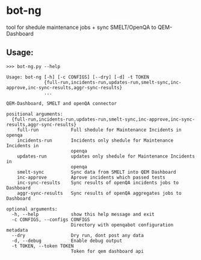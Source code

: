 # bot-ng

tool for shedule maintenance jobs + sync SMELT/OpenQA to QEM-Dashboard

## Usage:

    >>> bot-ng.py --help
    
    Usage: bot-ng [-h] [-c CONFIGS] [--dry] [-d] -t TOKEN 
                  {full-run,incidents-run,updates-run,smelt-sync,inc-approve,inc-sync-results,aggr-sync-results}
                  ...
    
    QEM-Dashboard, SMELT and openQA connector
    
    positional arguments:
      {full-run,incidents-run,updates-run,smelt-sync,inc-approve,inc-sync-results,aggr-sync-results}
        full-run            Full shedule for Maintenance Incidents in openqa
        incidents-run       Incidents only shedule for Maintenance Incidents in
                            openqa
        updates-run         updates only shedule for Maintenance Incidents in
                            openqa
        smelt-sync          Sync data from SMELT into QEM Dashboard
        inc-approve         Aprove incidents which passed tests
        inc-sync-results    Sync results of openQA incidents jobs to Dashboard
        aggr-sync-results   Sync results of openQA aggregates jobs to Dashboard
    
    optional arguments:
      -h, --help            show this help message and exit
      -c CONFIGS, --configs CONFIGS
                            Directory with openqabot configuration metadata
      --dry                 Dry run, dont post any data
      -d, --debug           Enable debug output
      -t TOKEN, --token TOKEN
                            Token for qem dashboard api
    
